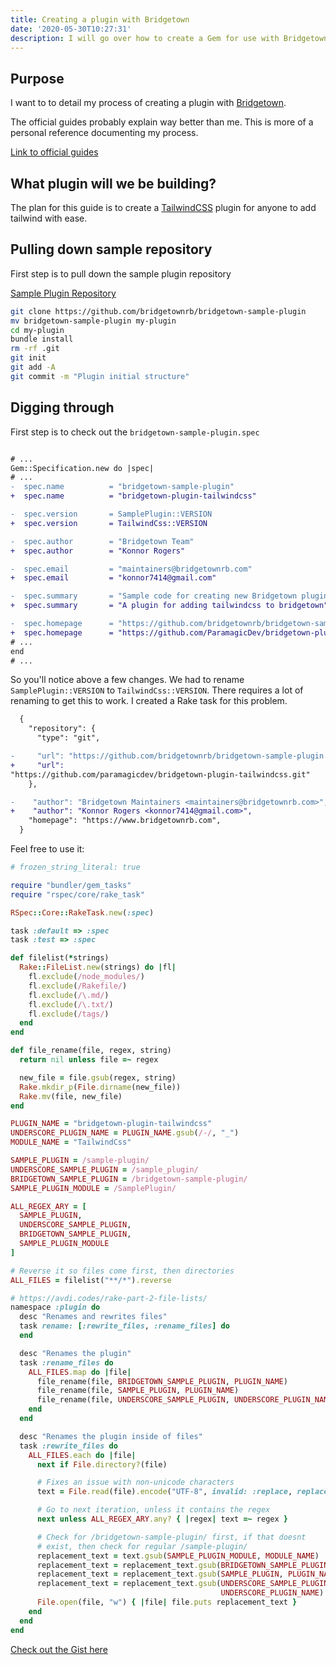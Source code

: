 ```yaml
---
title: Creating a plugin with Bridgetown
date: '2020-05-30T10:27:31'
description: I will go over how to create a Gem for use with Bridgetown.
---
```


## Purpose

I want to to detail my process of creating a plugin with
[Bridgetown](https://bridgetownrb.com).

The official guides probably explain way better than me. This is more of
a personal reference documenting my process.

[Link to official guides](https://www.bridgetownrb.com/docs/plugins)

## What plugin will we be building?

The plan for this guide is to create a
[TailwindCSS](https://tailwindcss.com/) plugin for anyone to
add tailwind with ease.

## Pulling down sample repository

First step is to pull down the sample plugin repository

[Sample Plugin
Repository](https://github.com/bridgetownrb/bridgetown-sample-plugin)

```bash
git clone https://github.com/bridgetownrb/bridgetown-sample-plugin
mv bridgetown-sample-plugin my-plugin
cd my-plugin
bundle install
rm -rf .git
git init
git add -A
git commit -m "Plugin initial structure"
```

## Digging through

First step is to check out the `bridgetown-sample-plugin.spec`

```diff file=bridgetown-sample-plugin.spec

# ...
Gem::Specification.new do |spec|
# ...
-  spec.name          = "bridgetown-sample-plugin"
+  spec.name          = "bridgetown-plugin-tailwindcss"

-  spec.version       = SamplePlugin::VERSION
+  spec.version       = TailwindCss::VERSION

-  spec.author        = "Bridgetown Team"
+  spec.author        = "Konnor Rogers"

-  spec.email         = "maintainers@bridgetownrb.com"
+  spec.email         = "konnor7414@gmail.com"

-  spec.summary       = "Sample code for creating new Bridgetown plugins"
+  spec.summary       = "A plugin for adding tailwindcss to bridgetown"

-  spec.homepage      = "https://github.com/bridgetownrb/bridgetown-sample-plugin"
+  spec.homepage      = "https://github.com/ParamagicDev/bridgetown-plugin-tailwindcss"
# ...
end
# ...
```

So you'll notice above a few changes. We had to rename
`SamplePlugin::VERSION` to `TailwindCss::VERSION`. There requires a lot
of renaming to get this to work. I created a Rake task for this problem.

```diff file=package.json
  {
    "repository": {
      "type": "git",

-     "url": "https://github.com/bridgetownrb/bridgetown-sample-plugin.git"
+     "url":
"https://github.com/paramagicdev/bridgetown-plugin-tailwindcss.git"
    },

-    "author": "Bridgetown Maintainers <maintainers@bridgetownrb.com>",
+    "author": "Konnor Rogers <konnor7414@gmail.com>",
    "homepage": "https://www.bridgetownrb.com",
  }
```

Feel free to use it:

```ruby file=Rakefile
# frozen_string_literal: true

require "bundler/gem_tasks"
require "rspec/core/rake_task"

RSpec::Core::RakeTask.new(:spec)

task :default => :spec
task :test => :spec

def filelist(*strings)
  Rake::FileList.new(strings) do |fl|
    fl.exclude(/node_modules/)
    fl.exclude(/Rakefile/)
    fl.exclude(/\.md/)
    fl.exclude(/\.txt/)
    fl.exclude(/tags/)
  end
end

def file_rename(file, regex, string)
  return nil unless file =~ regex

  new_file = file.gsub(regex, string)
  Rake.mkdir_p(File.dirname(new_file))
  Rake.mv(file, new_file)
end

PLUGIN_NAME = "bridgetown-plugin-tailwindcss"
UNDERSCORE_PLUGIN_NAME = PLUGIN_NAME.gsub(/-/, "_")
MODULE_NAME = "TailwindCss"

SAMPLE_PLUGIN = /sample-plugin/
UNDERSCORE_SAMPLE_PLUGIN = /sample_plugin/
BRIDGETOWN_SAMPLE_PLUGIN = /bridgetown-sample-plugin/
SAMPLE_PLUGIN_MODULE = /SamplePlugin/

ALL_REGEX_ARY = [
  SAMPLE_PLUGIN,
  UNDERSCORE_SAMPLE_PLUGIN,
  BRIDGETOWN_SAMPLE_PLUGIN,
  SAMPLE_PLUGIN_MODULE
]

# Reverse it so files come first, then directories
ALL_FILES = filelist("**/*").reverse

# https://avdi.codes/rake-part-2-file-lists/
namespace :plugin do
  desc "Renames and rewrites files"
  task rename: [:rewrite_files, :rename_files] do
  end

  desc "Renames the plugin"
  task :rename_files do
    ALL_FILES.map do |file|
      file_rename(file, BRIDGETOWN_SAMPLE_PLUGIN, PLUGIN_NAME)
      file_rename(file, SAMPLE_PLUGIN, PLUGIN_NAME)
      file_rename(file, UNDERSCORE_SAMPLE_PLUGIN, UNDERSCORE_PLUGIN_NAME)
    end
  end

  desc "Renames the plugin inside of files"
  task :rewrite_files do
    ALL_FILES.each do |file|
      next if File.directory?(file)

      # Fixes an issue with non-unicode characters
      text = File.read(file).encode("UTF-8", invalid: :replace, replace: "?")

      # Go to next iteration, unless it contains the regex
      next unless ALL_REGEX_ARY.any? { |regex| text =~ regex }

      # Check for /bridgetown-sample-plugin/ first, if that doesnt
      # exist, then check for regular /sample-plugin/
      replacement_text = text.gsub(SAMPLE_PLUGIN_MODULE, MODULE_NAME)
      replacement_text = replacement_text.gsub(BRIDGETOWN_SAMPLE_PLUGIN, PLUGIN_NAME)
      replacement_text = replacement_text.gsub(SAMPLE_PLUGIN, PLUGIN_NAME)
      replacement_text = replacement_text.gsub(UNDERSCORE_SAMPLE_PLUGIN,
                                               UNDERSCORE_PLUGIN_NAME)
      File.open(file, "w") { |file| file.puts replacement_text }
    end
  end
end
```

[Check out the Gist here](https://gist.github.com/ParamagicDev/cd7bede36e3c19f2580ff1b5300fc2d1)


